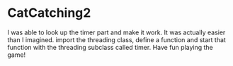 # CatCatching2

I was able to look up the timer part and make it work. It was actually easier than I imagined. import the threading class, define a function and start that function with the threading subclass called timer. Have fun playing the game!
